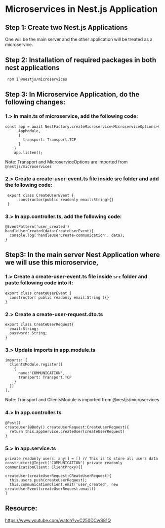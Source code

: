 # Microservices in Nest.js Application

## Step 1: Create two Nest.js Applications
One will be the main server and the other application will be treated as a microservice.

## Step 2: Installation of required packages in both nest applications
     npm i @nestjs/microservices

## Step 3: In Microservice Application, do the following changes:

### 1.> In main.ts of microservice, add the following code:
    const app = await NestFactory.createMicroservice<MicroserviceOptions>(
          AppModule,
          {
            transport: Transport.TCP
          }
        }
        app.listen();
  Note: Transport and MicroserviceOptions are imported from ``@nestjs/microservices``

### 2.> Create a create-user-event.ts file inside src folder and add the following code:
     export class CreateUserEvent {
          constructor(public readonly email:String){}
     }

### 3.> In app.controller.ts, add the following code:
    @EventPattern('user_created')
    handleUserCreated(data:CreateUserEvent){
      console.log('handleUserCreate-communication', data);
    }


## Step3: In the main server Nest Application where we will use this microservice,

### 1.> Create a create-user-event.ts file inside ``src`` folder and paste following code into it:
    export class createUserEvent {
      constructor( public readonly email:String ){}
    }

### 2.> Create a create-user-request.dto.ts
    export class CreateUserRequest{
      email:String;
      password: String;
    }

### 3.> Update imports in app.module.ts
    imports: [
      ClientsModule.register([
        {
          name:'COMMUNICATION',
          transport: Transport.TCP
        }
      ])
    ],
  Note: Transport and ClientsModule is imported from @nestjs/microservices

### 4.> In app.controller.ts
    @Post()
    createUser(@Body() createUserRequest:CreateUserRequest){
      return this.appService.createUser(createUserRequest)
    }

### 5.> In app.service.ts
    private readonly users: any[] = [] // This is to store all users data
    constructor(@Inject('COMMUNICATION') private readonly communicationClient: ClientProxy){]

    createUser(createUserRequest:CReateUserRequest){
      this.users.push(createUserRequest);
      this.communicationClient.emit('user_created', new createUserEvent(createUserRequest.email))
    }
        


## Resource:
https://www.youtube.com/watch?v=C250DCwS81Q





